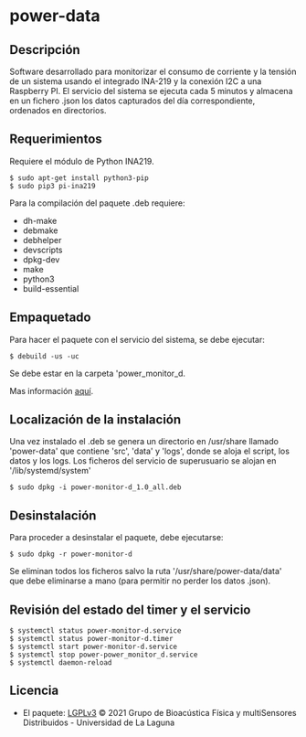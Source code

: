 # power-data

## Descripción
Software desarrollado para monitorizar el consumo de corriente y la tensión de un
sistema usando el integrado INA-219 y la conexión I2C a una Raspberry PI.
El servicio del sistema se ejecuta cada 5 minutos y almacena en un fichero .json los
datos capturados del día correspondiente, ordenados en directorios.

## Requerimientos
Requiere el módulo de Python INA219.

    $ sudo apt-get install python3-pip
    $ sudo pip3 pi-ina219

Para la compilación del paquete .deb requiere:

  - dh-make
  - debmake
  - debhelper
  - devscripts
  - dpkg-dev
  - make
  - python3
  - build-essential

## Empaquetado

Para hacer el paquete con el servicio del sistema, se debe ejecutar:

    $ debuild -us -uc

Se debe estar en la carpeta 'power_monitor_d.

Mas información [aquí](https://blog.packagecloud.io/eng/2016/12/15/howto-build-debian-package-containing-simple-shell-scripts/ "Documentación dh-make").

## Localización de la instalación

Una vez instalado el .deb se genera un directorio en /usr/share llamado 'power-data'
que contiene 'src', 'data' y 'logs', donde se aloja el script, los datos y los logs.
Los ficheros del servicio de superusuario se alojan en '/lib/systemd/system'

    $ sudo dpkg -i power-monitor-d_1.0_all.deb

## Desinstalación

Para proceder a desinstalar el paquete, debe ejecutarse:

    $ sudo dpkg -r power-monitor-d

Se eliminan todos los ficheros salvo la ruta '/usr/share/power-data/data' que debe eliminarse a mano (para permitir no perder los datos .json).

## Revisión del estado del timer y el servicio

    $ systemctl status power-monitor-d.service
    $ systemctl status power-monitor-d.timer
    $ systemctl start power-monitor-d.service
    $ systemctl stop power-power_monitor_d.service
    $ systemctl daemon-reload

## Licencia
- El paquete: [LGPLv3](LICENSE) © 2021 Grupo de Bioacústica Física y multiSensores Distribuidos - Universidad de La Laguna
